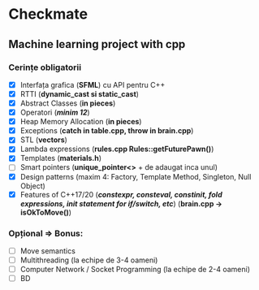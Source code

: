 # Checkmate
## Machine learning project with cpp

### Cerințe obligatorii

* [x] Interfața grafica (**SFML**) cu API pentru C++
* [x] RTTI (**dynamic_cast si static_cast**)
* [x] Abstract Classes (**in pieces**)
* [x] Operatori (***minim 12***)
* [x] Heap Memory Allocation (**in pieces**)
* [x] Exceptions (**catch in table.cpp, throw in brain.cpp**)
* [x] STL (**vectors**)
* [x] Lambda expressions (**rules.cpp Rules::getFuturePawn()**)
* [x] Templates (**materials.h**)
* [ ] Smart pointers (**unique_pointer<>** + de adaugat inca unul)
* [x] Design patterns (maxim 4: Factory, Template Method, Singleton, Null Object)
* [x] Features of C++17/20 (***constexpr, consteval, constinit, fold expressions, init statement for if/switch, etc***) (**brain.cpp -> isOkToMove()**)

### Opțional => Bonus:
* [ ] Move semantics
* [ ] Multithreading (la echipe de 3-4 oameni)
* [ ] Computer Network / Socket Programming (la echipe de 2-4 oameni)
* [ ] BD
